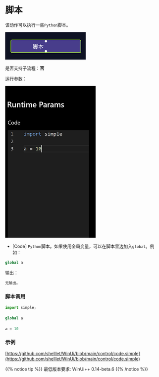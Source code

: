 # 脚本 
该动作可以执行一些`Python`脚本。

![action](./images/2022-12-03_125827.png 'size=90%')


是否支持子流程：**否**


运行参数：

![param](./images/2022-12-03_125933.png 'size=90%')

* [Code] `Python`脚本。如果使用全局变量，可以在脚本里边加入`global`。例如：
```python
global a
```
  

输出：

    无输出。


### 脚本调用

```python
import simple;

global a

a = 10

```

### 示例

[https://github.com/shelllet/WinUi/blob/main/control/code.simple](https://github.com/shelllet/WinUi/blob/main/control/code.simple)


{{% notice tip %}}
最低版本要求: WinUi++ 0.14-beta.6 
{{% /notice %}}
